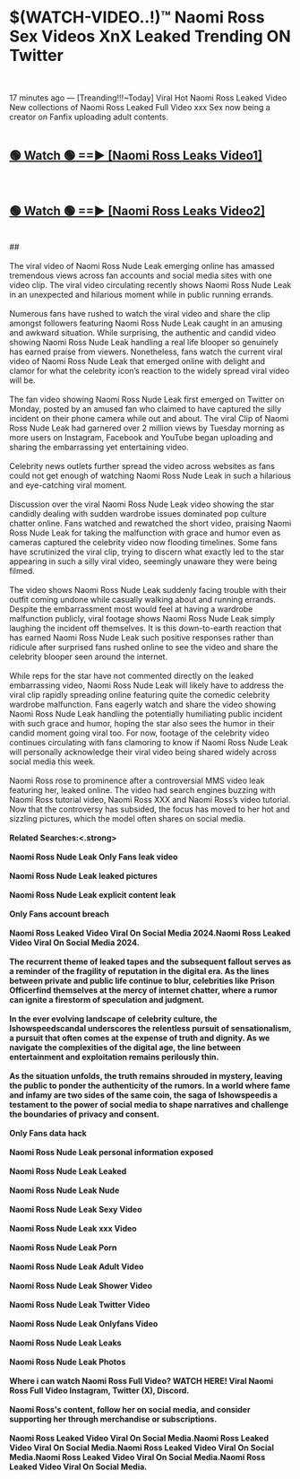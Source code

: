 # $(WATCH-VIDEO..!)™ Naomi Ross Sex Videos XnX Leaked Trending ON Twitter<br>
<br>

17 minutes ago — [Treanding!!!~Today] Viral Hot Naomi Ross Leaked Video New collections of Naomi Ross Leaked Full Video xxx Sex now being a creator on Fanfix uploading adult contents.
<br>
 <br>

##  <a href="https://best2vid.blogspot.com?title=Naomi_Ross">🟢 Watch 🟢 ==► [Naomi Ross Leaks Video1]</a><br>
  <br>

##  <a href="https://best2vid.blogspot.com?title=Naomi_Ross">🟢 Watch 🟢 ==► [Naomi Ross Leaks Video2]</a><br>
  <br>
  ##
  <br>
  <br>
The viral video of Naomi Ross Nude Leak emerging online has amassed tremendous views across fan accounts and social media sites with one video clip. The viral video circulating recently shows Naomi Ross Nude Leak in an unexpected and hilarious moment while in public running errands.
<br><br>
Numerous fans have rushed to watch the viral video and share the clip amongst followers featuring Naomi Ross Nude Leak caught in an amusing and awkward situation. While surprising, the authentic and candid video showing Naomi Ross Nude Leak handling a real life blooper so genuinely has earned praise from viewers. Nonetheless, fans watch the current viral video of Naomi Ross Nude Leak that emerged online with delight and clamor for what the celebrity icon’s reaction to the widely spread viral video will be.
<br><br>
The fan video showing Naomi Ross Nude Leak first emerged on Twitter on Monday, posted by an amused fan who claimed to have captured the silly incident on their phone camera while out and about. The viral Clip of Naomi Ross Nude Leak had garnered over 2 million views by Tuesday morning as more users on Instagram, Facebook and YouTube began uploading and sharing the embarrassing yet entertaining video.
<br><br>
Celebrity news outlets further spread the video across websites as fans could not get enough of watching Naomi Ross Nude Leak in such a hilarious and eye-catching viral moment.
<br><br>
Discussion over the viral Naomi Ross Nude Leak video showing the star candidly dealing with sudden wardrobe issues dominated pop culture chatter online. Fans watched and rewatched the short video, praising Naomi Ross Nude Leak for taking the malfunction with grace and humor even as cameras captured the celebrity video now flooding timelines. Some fans have scrutinized the viral clip, trying to discern what exactly led to the star appearing in such a silly viral video, seemingly unaware they were being filmed.
<br><br>
The video shows Naomi Ross Nude Leak suddenly facing trouble with their outfit coming undone while casually walking about and running errands. Despite the embarrassment most would feel at having a wardrobe malfunction publicly, viral footage shows Naomi Ross Nude Leak simply laughing the incident off themselves. It is this down-to-earth reaction that has earned Naomi Ross Nude Leak such positive responses rather than ridicule after surprised fans rushed online to see the video and share the celebrity blooper seen around the internet.
<br><br>
While reps for the star have not commented directly on the leaked embarrassing video, Naomi Ross Nude Leak will likely have to address the viral clip rapidly spreading online featuring quite the comedic celebrity wardrobe malfunction. Fans eagerly watch and share the video showing Naomi Ross Nude Leak handling the potentially humiliating public incident with such grace and humor, hoping the star also sees the humor in their candid moment going viral too. For now, footage of the celebrity video continues circulating with fans clamoring to know if Naomi Ross Nude Leak will personally acknowledge their viral video being shared widely across social media this week.
<br><br>
Naomi Ross rose to prominence after a controversial MMS video leak featuring her, leaked online. The video had search engines buzzing with Naomi Ross tutorial video, Naomi Ross XXX and Naomi Ross’s video tutorial. Now that the controversy has subsided, the focus has moved to her hot and sizzling pictures, which the model often shares on social media.
<br><br>
<strong>Related Searches:<.strong>
<br><br>
Naomi Ross Nude Leak Only Fans leak video
<br><br>
Naomi Ross Nude Leak leaked pictures
<br><br>
Naomi Ross Nude Leak explicit content leak
<br><br>
Only Fans account breach
<br><br>
Naomi Ross Leaked Video Viral On Social Media 2024.Naomi Ross Leaked Video Viral On Social Media 2024.
<br><br>
The recurrent theme of leaked tapes and the subsequent fallout serves as a reminder of the fragility of reputation in the digital era. As the lines between private and public life continue to blur, celebrities like Prison Officerfind themselves at the mercy of internet chatter, where a rumor can ignite a firestorm of speculation and judgment.
<br><br>
In the ever evolving landscape of celebrity culture, the Ishowspeedscandal underscores the relentless pursuit of sensationalism, a pursuit that often comes at the expense of truth and dignity. As we navigate the complexities of the digital age, the line between entertainment and exploitation remains perilously thin.
<br><br>
As the situation unfolds, the truth remains shrouded in mystery, leaving the public to ponder the authenticity of the rumors. In a world where fame and infamy are two sides of the same coin, the saga of Ishowspeedis a testament to the power of social media to shape narratives and challenge the boundaries of privacy and consent.
<br><br>
Only Fans data hack
<br><br>
Naomi Ross Nude Leak personal information exposed
<br><br>
Naomi Ross Nude Leak Leaked
<br><br>
Naomi Ross Nude Leak Nude
<br><br>
Naomi Ross Nude Leak Sexy Video
<br><br>
Naomi Ross Nude Leak xxx Video
<br><br>
Naomi Ross Nude Leak Porn
<br><br>
Naomi Ross Nude Leak Adult Video
<br><br>
Naomi Ross Nude Leak Shower Video
<br><br>
Naomi Ross Nude Leak Twitter Video
<br><br>
Naomi Ross Nude Leak Onlyfans Video
<br><br>
Naomi Ross Nude Leak Leaks
<br><br>
Naomi Ross Nude Leak Photos
<br><br>
Where i can watch Naomi Ross Full Video? WATCH HERE! Viral Naomi Ross Full Video Instagram, Twitter (X), Discord.
<br><br>
Naomi Ross's content, follow her on social media, and consider supporting her through merchandise or subscriptions.
<br><br>
Naomi Ross Leaked Video Viral On Social Media.Naomi Ross Leaked Video Viral On Social Media.Naomi Ross Leaked Video Viral On Social Media.Naomi Ross Leaked Video Viral On Social Media.Naomi Ross Leaked Video Viral On Social Media.